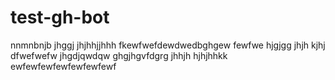 # test-gh-bot
nnmnbnjb
jhggj
jhjhhjjhhh
fkewfwefdewdwedbghgew
fewfwe
hjgjgg
jhjh
kjhj
dfwefwefw
jhgdjqwdqw
ghgjhgvfdgrg
jhhjh
hjhjhhkk
ewfewfewfewfewfewfewf
